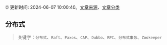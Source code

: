 :alarm_clock: 更新时间: 2024-06-07 10:00:40。[文章来源](/README.md)、[文章分类](/TAGS.md)

## 分布式


> 关键字：`分布式`、`Raft`、`Paxos`、`CAP`、`Dubbo`、`RPC`、`分布式事务`、`Zookeeper`



